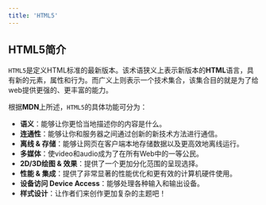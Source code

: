 ```yaml
---
title: 'HTML5'
---
```

## HTML5简介

`HTML5`是定义HTML标准的最新版本。该术语狭义上表示新版本的**HTML**语言，具有新的元素，属性和行为。而广义上则表示一个技术集合，该集合目的就是为了给web提供更强的、更丰富的能力。

根据**MDN**上所述，`HTML5`的具体功能可分为：
- **语义**：能够让你更恰当地描述你的内容是什么。
- **连通性**：能够让你和服务器之间通过创新的新技术方法进行通信。
- **离线 & 存储**：能够让网页在客户端本地存储数据以及更高效地离线运行。
- **多媒体**：使video和audio成为了在所有Web中的一等公民。
- **2D/3D绘图 & 效果**：提供了一个更加分化范围的呈现选择。
- **性能 & 集成**：提供了非常显著的性能优化和更有效的计算机硬件使用。
- **设备访问 Device Access**：能够处理各种输入和输出设备。
- **样式设计**：让作者们来创作更加复杂的主题吧！